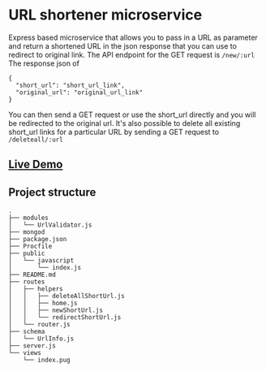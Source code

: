 # URL shortener microservice

Express based microservice that allows you to pass in a URL as parameter and return a shortened URL in the json response that you can use to redirect to original link. The API endpoint for the GET request is `/new/:url`
The response json of 
```
{
  "short_url": "short_url_link",
  "original_url": "original_url_link"
}
```
You can then send a GET request or use the short_url directly and you will be redirected to the original url. It's also possible to delete all existing short_url links for a particular URL by sending a GET request to `/deleteall/:url`

## [Live Demo](https://urlshortly.herokuapp.com/)

## Project structure
```
.
├── modules
│   └── UrlValidator.js
├── mongod
├── package.json
├── Procfile
├── public
│   └── javascript
│       └── index.js
├── README.md
├── routes
│   ├── helpers
│   │   ├── deleteAllShortUrl.js
│   │   ├── home.js
│   │   ├── newShortUrl.js
│   │   └── redirectShortUrl.js
│   └── router.js
├── schema
│   └── UrlInfo.js
├── server.js
└── views
    └── index.pug


```